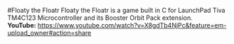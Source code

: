 #Floaty the Floatr
Floaty the Floatr is a game built in C for LaunchPad Tiva TM4C123 Microcontroller and its Booster Orbit Pack extension.<br>
<b>YouTube:</b> https://www.youtube.com/watch?v=X8gdTb4NjPc&feature=em-upload_owner#action=share
